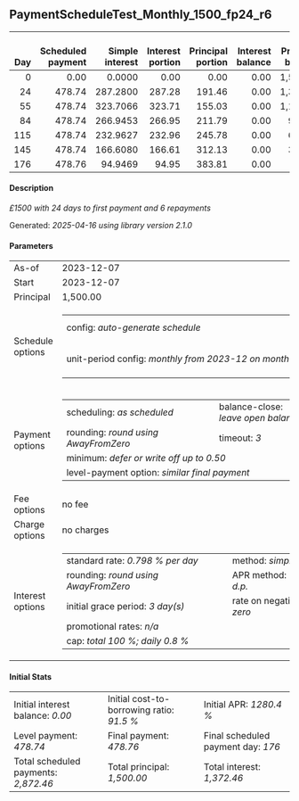 <h2>PaymentScheduleTest_Monthly_1500_fp24_r6</h2>
<table>
    <thead style="vertical-align: bottom;">
        <th style="text-align: right;">Day</th>
        <th style="text-align: right;">Scheduled payment</th>
        <th style="text-align: right;">Simple interest</th>
        <th style="text-align: right;">Interest portion</th>
        <th style="text-align: right;">Principal portion</th>
        <th style="text-align: right;">Interest balance</th>
        <th style="text-align: right;">Principal balance</th>
        <th style="text-align: right;">Total simple interest</th>
        <th style="text-align: right;">Total interest</th>
        <th style="text-align: right;">Total principal</th>
    </thead>
    <tr style="text-align: right;">
        <td class="ci00">0</td>
        <td class="ci01" style="white-space: nowrap;">0.00</td>
        <td class="ci02">0.0000</td>
        <td class="ci03">0.00</td>
        <td class="ci04">0.00</td>
        <td class="ci05">0.00</td>
        <td class="ci06">1,500.00</td>
        <td class="ci07">0.0000</td>
        <td class="ci08">0.00</td>
        <td class="ci09">0.00</td>
    </tr>
    <tr style="text-align: right;">
        <td class="ci00">24</td>
        <td class="ci01" style="white-space: nowrap;">478.74</td>
        <td class="ci02">287.2800</td>
        <td class="ci03">287.28</td>
        <td class="ci04">191.46</td>
        <td class="ci05">0.00</td>
        <td class="ci06">1,308.54</td>
        <td class="ci07">287.2800</td>
        <td class="ci08">287.28</td>
        <td class="ci09">191.46</td>
    </tr>
    <tr style="text-align: right;">
        <td class="ci00">55</td>
        <td class="ci01" style="white-space: nowrap;">478.74</td>
        <td class="ci02">323.7066</td>
        <td class="ci03">323.71</td>
        <td class="ci04">155.03</td>
        <td class="ci05">0.00</td>
        <td class="ci06">1,153.51</td>
        <td class="ci07">610.9866</td>
        <td class="ci08">610.99</td>
        <td class="ci09">346.49</td>
    </tr>
    <tr style="text-align: right;">
        <td class="ci00">84</td>
        <td class="ci01" style="white-space: nowrap;">478.74</td>
        <td class="ci02">266.9453</td>
        <td class="ci03">266.95</td>
        <td class="ci04">211.79</td>
        <td class="ci05">0.00</td>
        <td class="ci06">941.72</td>
        <td class="ci07">877.9319</td>
        <td class="ci08">877.94</td>
        <td class="ci09">558.28</td>
    </tr>
    <tr style="text-align: right;">
        <td class="ci00">115</td>
        <td class="ci01" style="white-space: nowrap;">478.74</td>
        <td class="ci02">232.9627</td>
        <td class="ci03">232.96</td>
        <td class="ci04">245.78</td>
        <td class="ci05">0.00</td>
        <td class="ci06">695.94</td>
        <td class="ci07">1,110.8946</td>
        <td class="ci08">1,110.90</td>
        <td class="ci09">804.06</td>
    </tr>
    <tr style="text-align: right;">
        <td class="ci00">145</td>
        <td class="ci01" style="white-space: nowrap;">478.74</td>
        <td class="ci02">166.6080</td>
        <td class="ci03">166.61</td>
        <td class="ci04">312.13</td>
        <td class="ci05">0.00</td>
        <td class="ci06">383.81</td>
        <td class="ci07">1,277.5026</td>
        <td class="ci08">1,277.51</td>
        <td class="ci09">1,116.19</td>
    </tr>
    <tr style="text-align: right;">
        <td class="ci00">176</td>
        <td class="ci01" style="white-space: nowrap;">478.76</td>
        <td class="ci02">94.9469</td>
        <td class="ci03">94.95</td>
        <td class="ci04">383.81</td>
        <td class="ci05">0.00</td>
        <td class="ci06">0.00</td>
        <td class="ci07">1,372.4496</td>
        <td class="ci08">1,372.46</td>
        <td class="ci09">1,500.00</td>
    </tr>
</table>
<h4>Description</h4>
<p><i>£1500 with 24 days to first payment and 6 repayments</i></p>
<p>Generated: <i>2025-04-16 using library version 2.1.0</i></p>
<h4>Parameters</h4>
<table>
    <tr>
        <td>As-of</td>
        <td>2023-12-07</td>
    </tr>
    <tr>
        <td>Start</td>
        <td>2023-12-07</td>
    </tr>
    <tr>
        <td>Principal</td>
        <td>1,500.00</td>
    </tr>
    <tr>
        <td>Schedule options</td>
        <td>
            <table>
                <tr>
                    <td>config: <i>auto-generate schedule</i></td>
                    <td>payment count: <i>6</i></td>
                </tr>
                <tr>
                    <td style="white-space: nowrap;">unit-period config: <i>monthly from 2023-12 on month-end</i></td>
                    <td>max duration: <i>unlimited</i></td>
                </tr>
            </table>
        </td>
    </tr>
    <tr>
        <td>Payment options</td>
        <td>
            <table>
                <tr>
                    <td>scheduling: <i>as scheduled</i></td>
                    <td>balance-close: <i>leave&nbsp;open&nbsp;balance</i></td>
                </tr>
                <tr>
                    <td>rounding: <i>round using AwayFromZero</i></td>
                    <td>timeout: <i>3</i></td>
                </tr>
                <tr>
                    <td colspan='2'>minimum: <i>defer&nbsp;or&nbsp;write&nbsp;off&nbsp;up&nbsp;to&nbsp;0.50</i></td>
                </tr>
                <tr>
                    <td colspan='2'>level-payment option: <i>similar&nbsp;final&nbsp;payment</i></td>
                </tr>
            </table>
        </td>
    </tr>
    <tr>
        <td>Fee options</td>
        <td>no fee
        </td>
    </tr>
    <tr>
        <td>Charge options</td>
        <td>no charges
        </td>
    </tr>
    <tr>
        <td>Interest options</td>
        <td>
            <table>
                <tr>
                    <td>standard rate: <i>0.798 % per day</i></td>
                    <td>method: <i>simple</i></td>
                </tr>
                <tr>
                    <td>rounding: <i>round using AwayFromZero</i></td>
                    <td>APR method: <i>UK FCA to 1 d.p.</i></td>
                </tr>
                <tr>
                    <td>initial grace period: <i>3 day(s)</i></td>
                    <td>rate on negative balance: <i>zero</i></td>
                </tr>
                <tr>
                    <td colspan="2">promotional rates: <i><i>n/a</i></i></td>
                </tr>
                <tr>
                    <td colspan="2">cap: <i>total 100 %; daily 0.8 %</td>
                </tr>
            </table>
        </td>
    </tr>
</table>
<h4>Initial Stats</h4>
<table>
    <tr>
        <td>Initial interest balance: <i>0.00</i></td>
        <td>Initial cost-to-borrowing ratio: <i>91.5 %</i></td>
        <td>Initial APR: <i>1280.4 %</i></td>
    </tr>
    <tr>
        <td>Level payment: <i>478.74</i></td>
        <td>Final payment: <i>478.76</i></td>
        <td>Final scheduled payment day: <i>176</i></td>
    </tr>
    <tr>
        <td>Total scheduled payments: <i>2,872.46</i></td>
        <td>Total principal: <i>1,500.00</i></td>
        <td>Total interest: <i>1,372.46</i></td>
    </tr>
</table>
